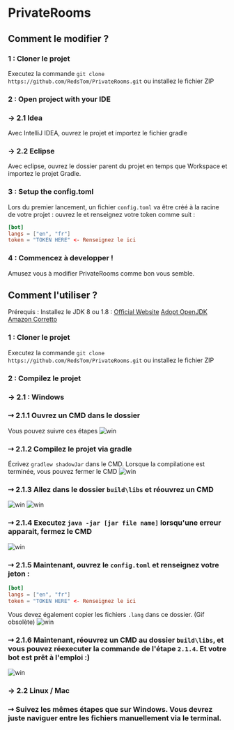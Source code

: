 # PrivateRooms

## Comment le modifier ?

### 1 : Cloner le projet

Executez la commande ``git clone https://github.com/RedsTom/PrivateRooms.git`` ou installez le fichier ZIP

### 2 : Open project with your IDE
### → 2.1 Idea
Avec IntelliJ IDEA, ouvrez le projet et importez le fichier gradle

### → 2.2 Eclipse
Avec eclipse, ouvrez le dossier parent du projet en temps que Workspace et importez le projet Gradle.

### 3 : Setup the config.toml
Lors du premier lancement, un fichier ``config.toml`` va être créé à la racine de votre projet : ouvrez le et renseignez votre token comme suit :
```toml
[bot]
langs = ["en", "fr"]
token = "TOKEN HERE" <- Renseignez le ici
```

### 4 : Commencez à developper !
Amusez vous à modifier PrivateRooms comme bon vous semble.

## Comment l'utiliser ?

Prérequis : Installez le JDK 8 ou 1.8 :
[Official Website](https://www.oracle.com/java/technologies/javase/javase-jdk8-downloads.html) 
[Adopt OpenJDK](https://adoptopenjdk.net/?variant=openjdk8&jvmVariant=hotspot) 
[Amazon Corretto](https://docs.aws.amazon.com/corretto/latest/corretto-8-ug/downloads-list.html)

### 1 : Cloner le projet

Executez la commande ``git clone https://github.com/RedsTom/PrivateRooms.git`` ou installez le fichier ZIP

### 2 : Compilez le projet
### → 2.1 : Windows
### ⇢ 2.1.1 Ouvrez un CMD dans le dossier
Vous pouvez suivre ces étapes
![win](http://ql.redstom.fr/zer56zrdsAE/dev/win.gif)

### ⇢ 2.1.2 Compilez le projet via gradle
Écrivez ``gradlew shadowJar`` dans le CMD. Lorsque la compilatione est terminée, vous pouvez fermer le CMD
![win](http://ql.redstom.fr/zer56zrdsAE/dev/win2.gif)

### ⇢ 2.1.3 Allez dans le dossier ``build\libs`` et réouvrez un CMD
![win](http://ql.redstom.fr/zer56zrdsAE/dev/win3.gif)
![win](http://ql.redstom.fr/zer56zrdsAE/dev/win4.gif)

### ⇢ 2.1.4 Executez ``java -jar [jar file name]`` lorsqu'une erreur apparait, fermez le CMD
![win](http://ql.redstom.fr/zer56zrdsAE/dev/win5.gif)

### ⇢ 2.1.5 Maintenant, ouvrez le ``config.toml`` et renseignez votre jeton : 
```toml
[bot]
langs = ["en", "fr"]
token = "TOKEN HERE" <- Renseignez le ici
```
Vous devez également copier les fichiers ``.lang`` dans ce dossier. (Gif obsolète)
![win](http://ql.redstom.fr/zer56zrdsAE/dev/win6.gif)

### ⇢ 2.1.6 Maintenant, réouvrez un CMD au dossier ``build\libs``, et vous pouvez réexecuter la commande de l'étape ``2.1.4``. Et votre bot est prêt à l'emploi :)
![win](http://ql.redstom.fr/zer56zrdsAE/dev/win7.gif)

### → 2.2 Linux / Mac
### ⇢ Suivez les mêmes étapes que sur Windows. Vous devrez juste naviguer entre les fichiers manuellement via le terminal.
